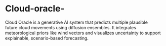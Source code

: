 # Cloud-oracle-
Cloud Oracle is a generative AI system that predicts multiple plausible future cloud movements using diffusion ensembles. It integrates meteorological priors like wind vectors and visualizes uncertainty to support explainable, scenario-based forecasting.
